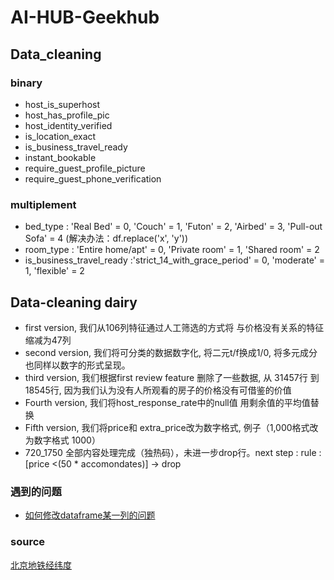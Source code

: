 # AI-HUB-Geekhub
## Data_cleaning
### binary
- host_is_superhost
- host_has_profile_pic 
- host_identity_verified 
- is_location_exact
- is_business_travel_ready
- instant_bookable
- require_guest_profile_picture
- require_guest_phone_verification

### multiplement
- bed_type : 'Real Bed' = 0, 'Couch' = 1, 'Futon' = 2, 'Airbed' = 3, 'Pull-out Sofa' = 4 (解决办法：df.replace('x', 'y'))
- room_type : 'Entire home/apt' = 0, 'Private room' = 1, 'Shared room' = 2
- is_business_travel_ready :'strict_14_with_grace_period' = 0, 'moderate' = 1, 'flexible' = 2

## Data-cleaning dairy
- first version, 我们从106列特征通过人工筛选的方式将 与价格没有关系的特征缩减为47列
- second version, 我们将可分类的数据数字化, 将二元t/f换成1/0, 将多元成分也同样以数字的形式呈现。
- third version, 我们根据first review feature 删除了一些数据, 从 31457行 到 18545行, 因为我们认为没有人所观看的房子的价格没有可借鉴的价值
- Fourth version, 我们将host_response_rate中的null值 用剩余值的平均值替换
- Fifth version, 我们将price和 extra_price改为数字格式, 例子（1,000格式改为数字格式 1000）
- 720_1750 全部内容处理完成（独热码），未进一步drop行。next step : rule : [price <(50 * accomondates)] -> drop

### 遇到的问题
- [如何修改dataframe某一列的问题](https://www.jianshu.com/p/2557a805211f)

### source
[北京地铁经纬度](https://wenku.baidu.com/view/4f997569c4da50e2524de518964bcf84b8d52d17.html?re=view###)
